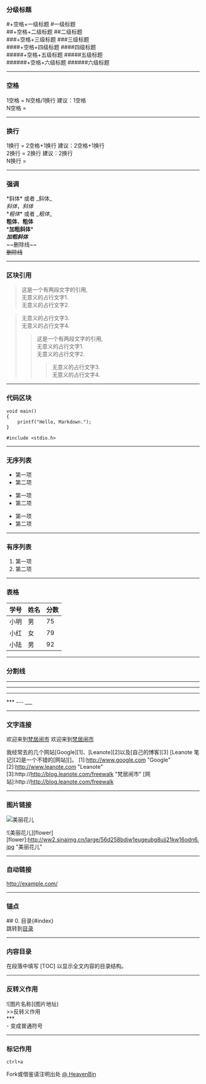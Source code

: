 

### 分级标题
\#+空格+一级标题
#一级标题  
\##+空格+二级标题
##二级标题  
\###+空格+三级标题
###三级标题  
\####+空格+四级标题
####四级标题  
\#####+空格+五级标题
#####五级标题  
\######+空格+六级标题
######六级标题  

---
### 空格  
1空格 = N空格/1换行 建议：1空格  
N空格 =

---
### 换行  
1换行 = 2空格+1换行 建议：2空格+1换行  
2换行 = 2换行 建议：2换行  
N换行 =

---
### 强调  
\*斜体* 或者 \_斜体_  
*斜体*，_斜体_  
\**粗体** 或者 \__粗体__  
**粗体**，__粗体__   
\***加粗斜体***  
***加粗斜体***  
\~~删除线~~  
~~删除线~~

---
### 区块引用
> 这是一个有两段文字的引用,  
无意义的占行文字1.  
无意义的占行文字2.  

> 无意义的占行文字3.  
无意义的占行文字4.
>>这是一个有两段文字的引用,  
无意义的占行文字1.  
无意义的占行文字2. 
>>> 无意义的占行文字3.  
无意义的占行文字4.

---
### 代码区块
	void main()
	{
		printf("Hello, Markdown.");
	}

	#include <stdio.h>

---
### 无序列表
- 第一项  
- 第二项
+ 第一项
+ 第二项
* 第一项
* 第二项

---
### 有序列表
1. 第一项  
2. 第二项

---
### 表格
学号|姓名|分数
-|-|-
小明|男|75
小红|女|79
小陆|男|92

---
### 分割线
***
---
___
\*** --- ___

---
### 文字连接
欢迎来到[梵居闹市](http://blog.leanote.com/freewalk)
欢迎来到[梵居闹市](http://blog.leanote.com/freewalk "梵居闹市")

我经常去的几个网站[Google][1]、[Leanote][2]以及[自己的博客][3]
[Leanote 笔记][2]是一个不错的[网站][]。
[1]:http://www.google.com "Google"
[2]:http://www.leanote.com "Leanote"
[3]:http://http://blog.leanote.com/freewalk "梵居闹市"
[网站]:http://http://blog.leanote.com/freewalk

---
### 图片链接
![美丽花儿](http://ww2.sinaimg.cn/large/56d258bdjw1eugeubg8ujj21kw16odn6.jpg "美丽花儿")

![美丽花儿][flower]
[flower]:http://ww2.sinaimg.cn/large/56d258bdjw1eugeubg8ujj21kw16odn6.jpg  "美丽花儿"

---
### 自动链接
<http://example.com/>

---
### 锚点
\## 0. 目录{#index}  
跳转到[目录](#index)

---
### 内容目录
在段落中填写 [TOC] 以显示全文内容的目录结构。

---
### 反转义作用  
\!\[图片名称]\(图片地址)  
\>>反转义作用  
\***  
\- 变成普通符号  

---
### 标记作用 
`ctrl+a`

Fork或借鉴请注明出处 [@ HeavenBin](https://github.com/HeavenBin/MarkdownCourse)